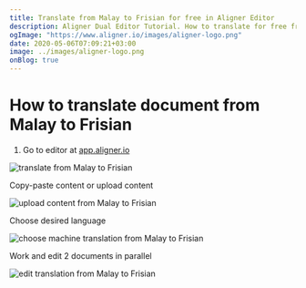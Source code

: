 ```yaml
---
title: Translate from Malay to Frisian for free in Aligner Editor
description: Aligner Dual Editor Tutorial. How to translate for free from Malay to Frisian. Aligner is multilingual document management platform. 
ogImage: "https://www.aligner.io/images/aligner-logo.png"
date: 2020-05-06T07:09:21+03:00
image: ../images/aligner-logo.png
onBlog: true
---
```


# How to translate document from Malay to Frisian

1. Go to editor at [app.aligner.io](https://app.aligner.io "Aligner App web page")

![translate from Malay to Frisian](../aligner-blank-editor.png "translate from Malay to Frisian")

Copy-paste content or upload content

![upload content from Malay to Frisian](../aligner-uploaded-document.png "upload content from Malay to Frisian")

Choose desired language

![choose machine translation from Malay to Frisian](../aligner-language-dropdown.png "choose machine translation from Malay to Frisian")

Work and edit 2 documents in parallel

![edit translation from Malay to Frisian](../aligner-double-sitded-editor.png "edit translation from Malay to Frisian")


